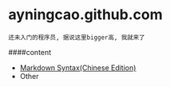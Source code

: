 # ayningcao.github.com

	还未入门的程序员, 据说这里bigger高, 我就来了


####content

* [Markdown Syntax(Chinese Edition)](./Markdown_syntax.md)
* Other